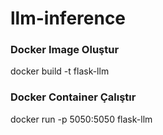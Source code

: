 # llm-inference

### Docker Image Oluştur
docker build -t flask-llm 

### Docker Container Çalıştır
docker run -p 5050:5050 flask-llm